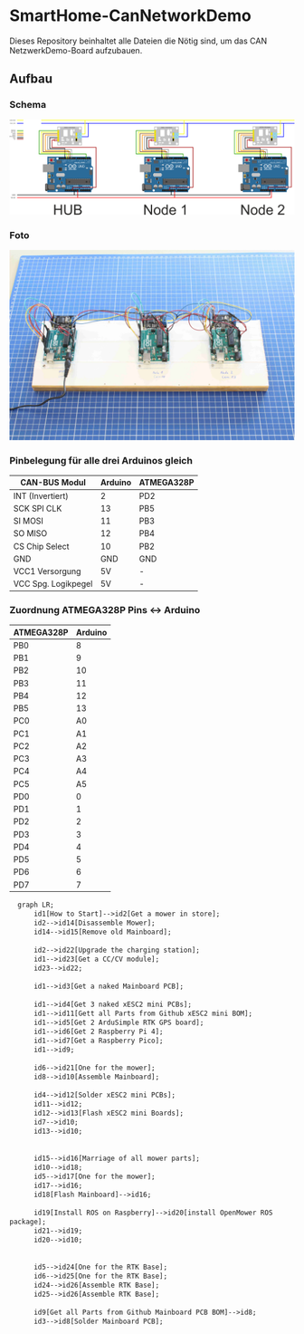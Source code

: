 # SmartHome-CanNetworkDemo
Dieses Repository beinhaltet alle Dateien die Nötig sind, um das CAN NetzwerkDemo-Board aufzubauen.
## Aufbau
### Schema
![Aufbau-Schema](Bilder/Aufbau-Schema.png)
### Foto
![Aufbau-Foto](Bilder/Testaufbau-Foto.jpg)
### Pinbelegung für alle drei Arduinos gleich
CAN-BUS Modul | Arduino | ATMEGA328P
--------------|---------|-----------
INT (Invertiert)|2|PD2
SCK SPI CLK|13|PB5
SI MOSI|11|PB3
SO MISO|12|PB4
CS Chip Select|10|PB2
GND|GND|GND
VCC1 Versorgung|5V|\-
VCC Spg. Logikpegel|5V|\-

### Zuordnung ATMEGA328P Pins <-> Arduino
ATMEGA328P | Arduino
-----------|--------
PB0|8
PB1|9
PB2|10
PB3|11
PB4|12
PB5|13
PC0|A0
PC1|A1
PC2|A2
PC3|A3
PC4|A4
PC5|A5
PD0|0
PD1|1
PD2|2
PD3|3
PD4|4
PD5|5
PD6|6
PD7|7

```mermaid
  graph LR;
      id1[How to Start]-->id2[Get a mower in store];
      id2-->id14[Disassemble Mower];
      id14-->id15[Remove old Mainboard];
      
      id2-->id22[Upgrade the charging station];
      id1-->id23[Get a CC/CV module];
      id23-->id22;
      
      id1-->id3[Get a naked Mainboard PCB];
      
      id1-->id4[Get 3 naked xESC2 mini PCBs];
      id1-->id11[Gett all Parts from Github xESC2 mini BOM];
      id1-->id5[Get 2 ArduSimple RTK GPS board];
      id1-->id6[Get 2 Raspberry Pi 4];
      id1-->id7[Get a Raspberry Pico];
      id1-->id9;

      id6-->id21[One for the mower];
      id8-->id10[Assemble Mainboard];
      
      id4-->id12[Solder xESC2 mini PCBs];
      id11-->id12;
      id12-->id13[Flash xESC2 mini Boards];
      id7-->id10;
      id13-->id10;
      
      
      id15-->id16[Marriage of all mower parts];
      id10-->id18;
      id5-->id17[One for the mower];
      id17-->id16;
      id18[Flash Mainboard]-->id16;
     
      id19[Install ROS on Raspberry]-->id20[install OpenMower ROS package];
      id21-->id19;
      id20-->id10;
      

      id5-->id24[One for the RTK Base];
      id6-->id25[One for the RTK Base];
      id24-->id26[Assemble RTK Base];
      id25-->id26[Assemble RTK Base];
      
      id9[Get all Parts from Github Mainboard PCB BOM]-->id8;
      id3-->id8[Solder Mainboard PCB];
```

